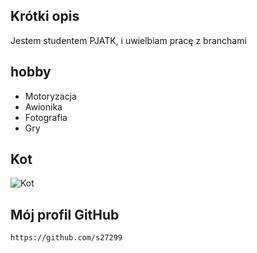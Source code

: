 ## Krótki opis
Jestem studentem PJATK, i uwielbiam pracę z branchami

## hobby
- Motoryzacja
- Awionika 
- Fotografia
- Gry



## Kot
![Kot](https://www.google.com/url?sa=i&url=https%3A%2F%2Fwww.purina.pl%2Fnode%2F4031&psig=AOvVaw1134xonY5cvgn29JpyDPfO&ust=1671555713948000&source=images&cd=vfe&ved=0CA0QjRxqFwoTCIjnnLaUhvwCFQAAAAAdAAAAABAD)



## Mój profil GitHub
 `https://github.com/s27299`